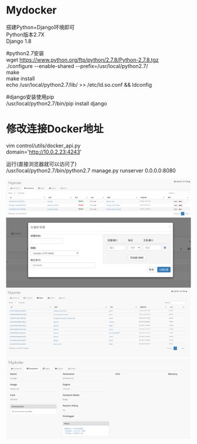 # Mydocker
搭建Python+Django环境即可<br />
Python版本2.7X <br />
Django 1.8 <br />

#python2.7安装 <br />
wget https://www.python.org/ftp/python/2.7.8/Python-2.7.8.tgz <br />
./configure --enable-shared --prefix=/usr/local/python2.7/<br />
make<br />
make install<br />
echo /usr/local/python2.7/lib/ >> /etc/ld.so.conf && ldconfig<br />

#django安装使用pip <br />
/usr/local/python2.7/bin/pip install django <br />

# 修改连接Docker地址 <br />
vim control/utils/docker_api.py <br />
domain='http://10.0.2.23:4243' <br />

运行(直接浏览器就可以访问了) <br />
/usr/local/python2.7/bin/python2.7 manage.py runserver 0.0.0.0:8080 <br />

![Aaron Swartz](https://github.com/davidchenlj/Mydocker/raw/master/img/1.png)
<br />
![Aaron Swartz](https://github.com/davidchenlj/Mydocker/raw/master/img/2.png)
<br />
![Aaron Swartz](https://github.com/davidchenlj/Mydocker/raw/master/img/3.png)
<br />
![Aaron Swartz](https://github.com/davidchenlj/Mydocker/raw/master/img/4.png)


